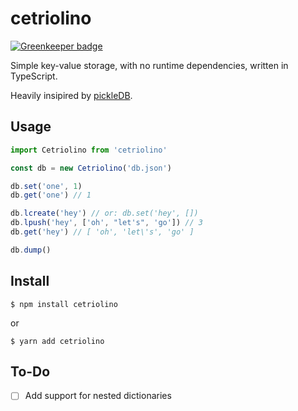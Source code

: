 # cetriolino

[![Greenkeeper badge](https://badges.greenkeeper.io/acifani/cetriolino.svg)](https://greenkeeper.io/)

Simple key-value storage, with no runtime dependencies, 
written in TypeScript.

Heavily insipired by 
[pickleDB](https://github.com/patx/pickledb).

## Usage

```javascript
import Cetriolino from 'cetriolino'

const db = new Cetriolino('db.json')

db.set('one', 1)
db.get('one') // 1

db.lcreate('hey') // or: db.set('hey', [])
db.lpush('hey', ['oh', "let's", 'go']) // 3
db.get('hey') // [ 'oh', 'let\'s', 'go' ]

db.dump()
```

## Install

```console
$ npm install cetriolino
```

or

```console
$ yarn add cetriolino
```

## To-Do

- [ ] Add support for nested dictionaries
